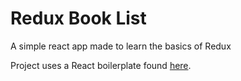 # Redux Book List

A simple react app made to learn the basics of Redux

Project uses a React boilerplate found [here](https://github.com/StephenGrider/ReduxSimpleStarter).
